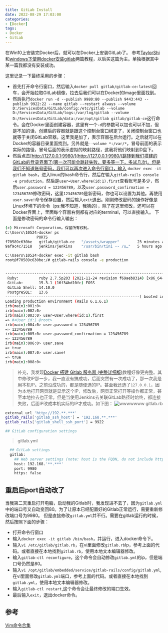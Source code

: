 ```yaml
---
title: GitLab Install
date: 2022-08-29 17:03:00
categories:
- [Docker]
tags:
- Docker
- GitLab
---
```


在Win10上安装完Docker后，就可以在Docker上安装GitLab了。
参考[TaylorShi](https://www.cnblogs.com/taylorshi/p/13585821.html)和[windows下使用docker安装gitlab](https://www.pudn.com/news/627b28dbebb030486da7d323.html)两篇教程，以后买这篇为主。单独根据其中某一篇我都没有安装成功。

这里记录一下最终采用的步骤：
- 首先打开命令行窗口，然后输入`docker pull gitlab/gitlab-ce:latest`回车，会开始拉取GitLab镜像，拉去后我们可以在Docker的Image里面找到。
- 然后执行`docker run -d --publish 9980:80 --publish 9443:443 --publish 9922:22 --name gitlab --restart always --volume D:/ServicesData/GitLab/config:/etc/gitlab --volume D:/ServicesData/GitLab/logs:/var/log/gitlab --volume D:/ServicesData/GitLab/data:/var/opt/gitlab gitlab/gitlab-ce`这行命令。会在Docker里面创建容器，这里有一个`-d`的参数可以加也可以不加，但是不加的话，创建后的容器就是跟这个控制台窗口绑定了，关闭控制台窗口也就等于关闭GitLab容器。这里我是加了，表示容器在后台运行。之后就可以在Docker的容器目录里面找到。另外就是`--volume *:/var/*`，冒号前面的表示实际的路径，冒号后面的表示虚拟的映射路径，这我将他们映射到D盘下。
- 然后点击[http://127.0.0.1:9980/](http://127.0.0.1:9980/)跳转到我们搭建的GitLab的登录界面了(第一次可能会跳转失败，要多等一下，多试几次)。但是我们不知道账号密码，我们可以再次进入命令行窗口，输入 `docker exec -it gitlab bash`，进入linux的bash命令行，然后在输入`gitlab-rails console -e production`，然后是`user=User.where(id:1).first`查看账号是多少，然后`user.password = 123456789`，以及`user.password_confirmation = 123456789`修改密码，这里`123456789`是新密码，你也可以设置为其他。再使用`user.save!`命令保存设置，然后输入`exit`退出。刚刚修改密码的操作好像是Linux环境下的命令（ps:我不知道，我猜的），除了在这里修改，还可以在Docker界面上，里面每个容器右侧都有对应的terminal，可以直接输入。
下面是修改密码的命令行输入输出：
```bash
(c) Microsoft Corporation。保留所有权利。
C:\Users\10524>docker ps
              PORTS                                                               NAMES
f70589c630be   gitlab/gitlab-ce   "/assets/wrapper"        23 minutes ago   Up 23 minutes (healthy)   0.0.0.0:9922->22/tcp, 0.0.0.0:9980->80/tcp, 0.0.0.0:9443->443/tcp   gitlab
9af9c4c71518   jenkins/jenkins    "/usr/bin/tini -- /u…"   5 hours ago      Up 5 hours                50000/tcp, 0.0.0.0:8000->8080/tcp                                   jenkins

C:\Users\10524>docker exec -it gitlab bash
root@f70589c630be:/# gitlab-rails console -e production


--------------------------------------------------------------------------------
 Ruby:         ruby 2.7.5p203 (2021-11-24 revision f69aeb8314) [x86_64-linux]
 GitLab:       15.3.1 (16f34bd10fc) FOSS
 GitLab Shell: 14.10.0
 PostgreSQL:   13.6
------------------------------------------------------------[ booted in 26.85s ]
Loading production environment (Rails 6.1.6.1)
irb(main):001:0>
irb(main):002:0>
irb(main):003:0> user=User.where(id:1).first
=> #<User id:1 @root>
irb(main):004:0> user.password = 123456789
=> 123456789
irb(main):005:0> user.password_confirmation = 123456789
=> 123456789
irb(main):006:0> user.save
=> true
irb(main):007:0> user.save!
=> true
irb(main):008:0>
```

> 补充，我发现[Docker 搭建 Gitlab 服务器 (完整详细版)](https://blog.csdn.net/BThinker/article/details/124097795)教程好像更完整。其中修改IP那一步，我一直没有搞成功，后面突然有一次成功了，那一次我是用本机IP。之前没成功的，都是随便选的IP。甚至我还选了`127.0.0.1`，因为本地打开网页就是显示这个IP，修改后，网页正常打开等操作都正常，甚至本地拉去也正常。但是当使用Jenkins去关联GitLab路径时始终，都连接失败，后面IP改成本机实际的IP才成功。如下图：
![wwwwwww](/blogs/images/src/Snipaste_2022-08-29_23-18-45.png)
> gitlab.rb
```bash
external_url 'http://192.**.***'
gitlab_rails['gitlab_ssh_host'] = '192.168.**.***'
gitlab_rails['gitlab_shell_ssh_port'] = 9922

## GitLab configuration settings
```
> gitlab.yml
```bash
  ## GitLab settings
  gitlab:
    ## Web server settings (note: host is the FQDN, do not include http://)
    host: 192.168.'**.***'
    port: 9980
    https: false
```

## 重启后port自动改了

当我第二天重启打开电脑，启动我的Gitlab时，我发现进不去了，因为`gitlab.yml`中的端口号又自动变回80。为了让原本已经配置好的Gitlab正常运行，需要重新修改端口号为9980。
但是直接修改`gitlab.yml`并不行。需要在gitlab运行的时候，然后按照下面的步骤：
- 打开命令行窗口
- 输入`docker exec -it gitlab /bin/bash`，并运行，进入docker命令下。
- 输入`vi /etc/gitlab/gitlab.rb`，在vi里面修改`gitlab.rb`Ip，参考上面的代码。或者直接在本地找到`gitlab.rb`，使用本地文本编辑器修改。
- 输入`gitlab-ctl reconfigure`，这个命令会自动修改`gitlab.yml`的ip，但是端口号仍然是80。
- 输入`vi /opt/gitlab/embedded/service/gitlab-rails/config/gitlab.yml`,在vi里面修改`gitlab.yml`端口，参考上面的代码。或者直接在本地找到`gitlab.yml`，使用本地文本编辑器修改。
- 输入`gitlab-ctl restart`,这个命令会让最终修改的端口生效。
- 最后输入`exit`，退出docker命令。

## 参考

[Vim命令合集](https://www.jianshu.com/p/117253829581)